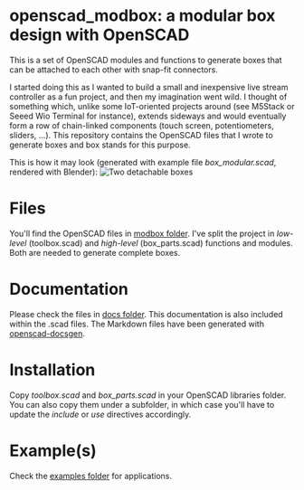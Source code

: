 # openscad_modbox: a modular box design with OpenSCAD
This is a set of OpenSCAD modules and functions to generate boxes that can be attached to each other with snap-fit connectors.

I started doing this as I wanted to build a small and inexpensive live stream controller as a fun project, and then my imagination went wild. I thought of something which, unlike some IoT-oriented projects around (see M5Stack or Seeed Wio Terminal for instance), extends sideways and would eventually form a row of chain-linked components (touch screen, potentiometers, sliders, ...). This repository contains the OpenSCAD files that I wrote to generate boxes and box stands for this purpose.

This is how it may look (generated with example file *box_modular.scad*, rendered with Blender):
![Two detachable boxes](https://user-images.githubusercontent.com/6388158/114411010-7d16d900-9bb4-11eb-8157-d9c07bd41a52.png)


# Files
You'll find the OpenSCAD files in [modbox folder](https://github.com/vpaeder/openscad_modbox/tree/master/modbox). I've split the project in *low-level* (toolbox.scad) and *high-level* (box_parts.scad) functions and modules. Both are needed to generate complete boxes.

# Documentation
Please check the files in [docs folder](https://github.com/vpaeder/openscad_modbox/tree/master/docs). This documentation is also included within the .scad files. The Markdown files have been generated with [openscad-docsgen](https://pypi.org/project/openscad-docsgen/).

# Installation
Copy *toolbox.scad* and *box_parts.scad* in your OpenSCAD libraries folder. You can also copy them under a subfolder, in which case you'll have to update the *include* or *use* directives accordingly.

# Example(s)
Check the [examples folder](https://github.com/vpaeder/openscad_modbox/tree/master/examples) for applications.
